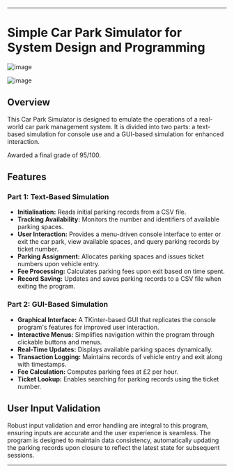 
---

# Simple Car Park Simulator for System Design and Programming

![image](https://github.com/FredSabu/CarPark_Simulator/assets/130511381/b98fbcbe-75a1-4c7a-94e7-76c22b8f1607)

![image](https://github.com/FredSabu/CarPark_Simulator/assets/130511381/2006b2fd-aebf-4f82-8a66-8598aee3b608)

## Overview

This Car Park Simulator is designed to emulate the operations of a real-world car park management system. It is divided into two parts: a text-based simulation for console use and a GUI-based simulation for enhanced interaction. 

Awarded a final grade of 95/100.

## Features

### Part 1: Text-Based Simulation
- **Initialisation:** Reads initial parking records from a CSV file.
- **Tracking Availability:** Monitors the number and identifiers of available parking spaces.
- **User Interaction:** Provides a menu-driven console interface to enter or exit the car park, view available spaces, and query parking records by ticket number.
- **Parking Assignment:** Allocates parking spaces and issues ticket numbers upon vehicle entry.
- **Fee Processing:** Calculates parking fees upon exit based on time spent.
- **Record Saving:** Updates and saves parking records to a CSV file when exiting the program.

### Part 2: GUI-Based Simulation
- **Graphical Interface:** A TKinter-based GUI that replicates the console program's features for improved user interaction.
- **Interactive Menus:** Simplifies navigation within the program through clickable buttons and menus.
- **Real-Time Updates:** Displays available parking spaces dynamically.
- **Transaction Logging:** Maintains records of vehicle entry and exit along with timestamps.
- **Fee Calculation:** Computes parking fees at £2 per hour.
- **Ticket Lookup:** Enables searching for parking records using the ticket number.

## User Input Validation

Robust input validation and error handling are integral to this program, ensuring inputs are accurate and the user experience is seamless. The program is designed to maintain data consistency, automatically updating the parking records upon closure to reflect the latest state for subsequent sessions.

---



